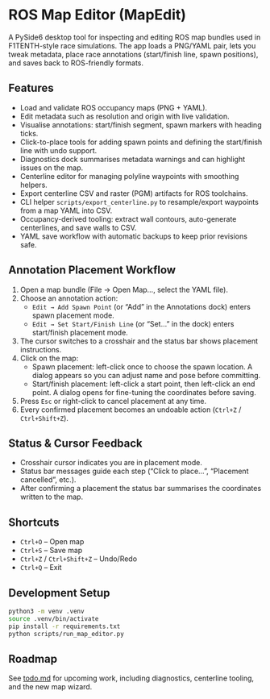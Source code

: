 # ROS Map Editor (MapEdit)

A PySide6 desktop tool for inspecting and editing ROS map bundles used in F1TENTH-style race simulations. The app loads a PNG/YAML pair, lets you tweak metadata, place race annotations (start/finish line, spawn positions), and saves back to ROS-friendly formats.

## Features

- Load and validate ROS occupancy maps (PNG + YAML).
- Edit metadata such as resolution and origin with live validation.
- Visualise annotations: start/finish segment, spawn markers with heading ticks.
- Click-to-place tools for adding spawn points and defining the start/finish line with undo support.
- Diagnostics dock summarises metadata warnings and can highlight issues on the map.
- Centerline editor for managing polyline waypoints with smoothing helpers.
- Export centerline CSV and raster (PGM) artifacts for ROS toolchains.
- CLI helper `scripts/export_centerline.py` to resample/export waypoints from a map YAML into CSV.
- Occupancy-derived tooling: extract wall contours, auto-generate centerlines, and save walls to CSV.
- YAML save workflow with automatic backups to keep prior revisions safe.

## Annotation Placement Workflow

1. Open a map bundle (File → Open Map…, select the YAML file).
2. Choose an annotation action:
   - `Edit → Add Spawn Point` (or “Add” in the Annotations dock) enters spawn placement mode.
   - `Edit → Set Start/Finish Line` (or “Set…” in the dock) enters start/finish placement mode.
3. The cursor switches to a crosshair and the status bar shows placement instructions.
4. Click on the map:
   - Spawn placement: left-click once to choose the spawn location. A dialog appears so you can adjust name and pose before committing.
   - Start/finish placement: left-click a start point, then left-click an end point. A dialog opens for fine-tuning the coordinates before saving.
5. Press `Esc` or right-click to cancel placement at any time.
6. Every confirmed placement becomes an undoable action (`Ctrl+Z` / `Ctrl+Shift+Z`).

## Status & Cursor Feedback

- Crosshair cursor indicates you are in placement mode.
- Status bar messages guide each step (“Click to place…”, “Placement cancelled”, etc.).
- After confirming a placement the status bar summarises the coordinates written to the map.

## Shortcuts

- `Ctrl+O` – Open map
- `Ctrl+S` – Save map
- `Ctrl+Z` / `Ctrl+Shift+Z` – Undo/Redo
- `Ctrl+Q` – Exit

## Development Setup

```bash
python3 -m venv .venv
source .venv/bin/activate
pip install -r requirements.txt
python scripts/run_map_editor.py
```

## Roadmap

See [todo.md](todo.md) for upcoming work, including diagnostics, centerline tooling, and the new map wizard.
